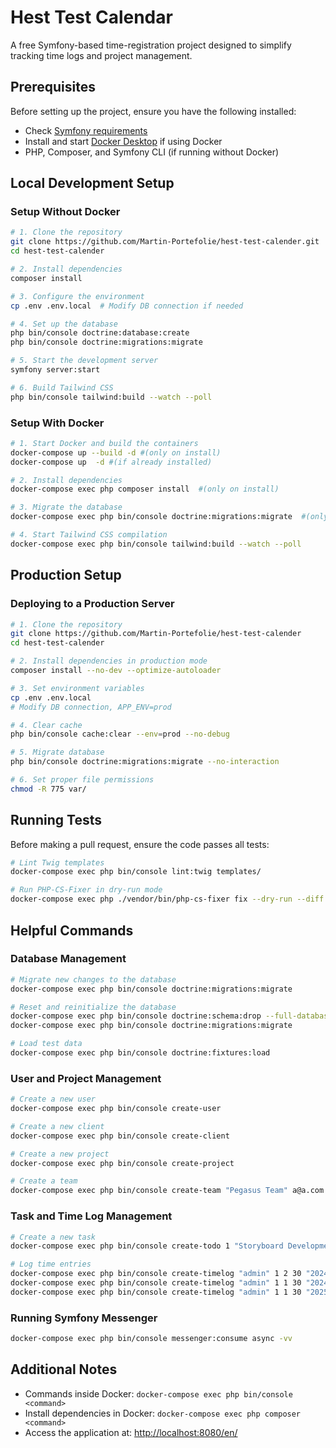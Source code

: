 # Hest Test Calendar

A free Symfony-based time-registration project designed to simplify tracking time logs and project management.

## Prerequisites
Before setting up the project, ensure you have the following installed:
- Check [Symfony requirements](https://symfony.com/doc/current/setup.html)
- Install and start [Docker Desktop](https://www.docker.com/products/docker-desktop/) if using Docker
- PHP, Composer, and Symfony CLI (if running without Docker)

## Local Development Setup

### Setup Without Docker
```sh
# 1. Clone the repository
git clone https://github.com/Martin-Portefolie/hest-test-calender.git
cd hest-test-calender

# 2. Install dependencies
composer install

# 3. Configure the environment
cp .env .env.local  # Modify DB connection if needed

# 4. Set up the database
php bin/console doctrine:database:create
php bin/console doctrine:migrations:migrate

# 5. Start the development server
symfony server:start

# 6. Build Tailwind CSS
php bin/console tailwind:build --watch --poll
```

### Setup With Docker
```sh
# 1. Start Docker and build the containers
docker-compose up --build -d #(only on install)
docker-compose up  -d #(if already installed)

# 2. Install dependencies
docker-compose exec php composer install  #(only on install)

# 3. Migrate the database
docker-compose exec php bin/console doctrine:migrations:migrate  #(only on install)

# 4. Start Tailwind CSS compilation
docker-compose exec php bin/console tailwind:build --watch --poll
```

## Production Setup

### Deploying to a Production Server
```sh
# 1. Clone the repository
git clone https://github.com/Martin-Portefolie/hest-test-calender
cd hest-test-calender

# 2. Install dependencies in production mode
composer install --no-dev --optimize-autoloader

# 3. Set environment variables
cp .env .env.local
# Modify DB connection, APP_ENV=prod

# 4. Clear cache
php bin/console cache:clear --env=prod --no-debug

# 5. Migrate database
php bin/console doctrine:migrations:migrate --no-interaction

# 6. Set proper file permissions
chmod -R 775 var/
```

## Running Tests
Before making a pull request, ensure the code passes all tests:
```sh
# Lint Twig templates
docker-compose exec php bin/console lint:twig templates/

# Run PHP-CS-Fixer in dry-run mode
docker-compose exec php ./vendor/bin/php-cs-fixer fix --dry-run --diff
```

## Helpful Commands

### Database Management
```sh
# Migrate new changes to the database
docker-compose exec php bin/console doctrine:migrations:migrate

# Reset and reinitialize the database
docker-compose exec php bin/console doctrine:schema:drop --full-database --force
docker-compose exec php bin/console doctrine:migrations:migrate

# Load test data
docker-compose exec php bin/console doctrine:fixtures:load
```

### User and Project Management
```sh
# Create a new user
docker-compose exec php bin/console create-user

# Create a new client
docker-compose exec php bin/console create-client

# Create a new project
docker-compose exec php bin/console create-project

# Create a team
docker-compose exec php bin/console create-team "Pegasus Team" a@a.com b@b.com --projectName="Project Pegasus"
```

### Task and Time Log Management
```sh
# Create a new task
docker-compose exec php bin/console create-todo 1 "Storyboard Development"  "2025-02-20" "2025-02-22"

# Log time entries
docker-compose exec php bin/console create-timelog "admin" 1 2 30 "2024-11-22" "Completed the storyboard initial draft"
docker-compose exec php bin/console create-timelog "admin" 1 1 30 "2024-11-20" "Completed the storyboard initial draft 2"
docker-compose exec php bin/console create-timelog "admin" 1 1 30 "2025-02-20" "Completed the storyboard initial draft 3"
```

### Running Symfony Messenger
```sh
docker-compose exec php bin/console messenger:consume async -vv
```

## Additional Notes
- Commands inside Docker: `docker-compose exec php bin/console <command>`
- Install dependencies in Docker: `docker-compose exec php composer <command>`
- Access the application at: [http://localhost:8080/en/](http://localhost:8080/en/)

